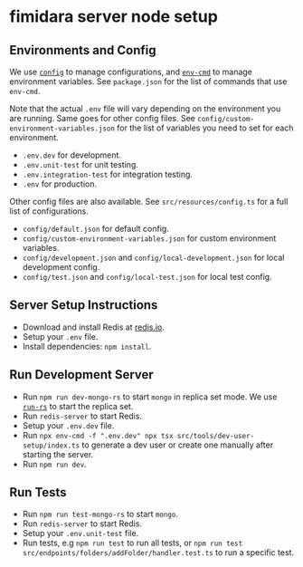 # fimidara server node setup

## Environments and Config

We use [`config`](https://www.npmjs.com/package/config) to manage configurations, and [`env-cmd`](https://www.npmjs.com/package/env-cmd) to manage environment variables. See `package.json` for the list of commands that use `env-cmd`.

Note that the actual `.env` file will vary depending on the environment you are running. Same goes for other config files. See `config/custom-environment-variables.json` for the list of variables you need to set for each environment.

- `.env.dev` for development.
- `.env.unit-test` for unit testing.
- `.env.integration-test` for integration testing.
- `.env` for production.

Other config files are also available. See `src/resources/config.ts` for a full list of configurations.

- `config/default.json` for default config.
- `config/custom-environment-variables.json` for custom environment variables.
- `config/development.json` and `config/local-development.json` for local development config.
- `config/test.json` and `config/local-test.json` for local test config.

## Server Setup Instructions

- Download and install Redis at [redis.io](https://redis.io/docs/latest/operate/oss_and_stack/install/).
- Setup your `.env` file.
- Install dependencies: `npm install`.

## Run Development Server

- Run `npm run dev-mongo-rs` to start `mongo` in replica set mode. We use [`run-rs`](https://www.npmjs.com/package/run-rs) to start the replica set.
- Run `redis-server` to start Redis.
- Setup your `.env.dev` file.
- Run `npx env-cmd -f ".env.dev" npx tsx src/tools/dev-user-setup/index.ts` to generate a dev user or create one manually after starting the server.
- Run `npm run dev`.

## Run Tests

- Run `npm run test-mongo-rs` to start `mongo`.
- Run `redis-server` to start Redis.
- Setup your `.env.unit-test` file.
- Run tests, e.g `npm run test` to run all tests, or `npm run test src/endpoints/folders/addFolder/handler.test.ts` to run a specific test.
